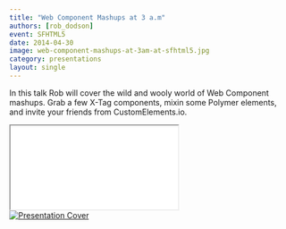 ```yaml
---
title: "Web Component Mashups at 3 a.m"
authors: [rob_dodson]
event: SFHTML5
date: 2014-04-30
image: web-component-mashups-at-3am-at-sfhtml5.jpg
category: presentations
layout: single
---
```


In this talk Rob will cover the wild and wooly world of Web Component mashups.
Grab a few X-Tag components, mixin some Polymer elements, and invite your
friends from CustomElements.io.

<!-- Excerpt -->

<div class="video-wrap">
    <iframe src="//www.youtube.com/embed/75EuHl6CSTo" itemprop="video"></iframe>
</div>

<a href="http://robdodson.me/sfhtml5-talk/">
    <img src="../../img/stories/web-component-mashups-at-3am-at-sfhtml5-cover.jpg" alt="Presentation Cover">
</a>
